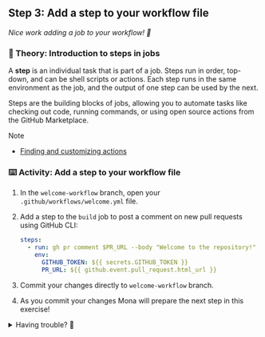 ## Step 3: Add a step to your workflow file

_Nice work adding a job to your workflow! :dancer:_

### 📖 Theory: Introduction to steps in jobs

A **step** is an individual task that is part of a job. Steps run in order, top-down, and can be shell scripts or actions. Each step runs in the same environment as the job, and the output of one step can be used by the next.

Steps are the building blocks of jobs, allowing you to automate tasks like checking out code, running commands, or using open source actions from the GitHub Marketplace.

> [!NOTE]
>
> - [Finding and customizing actions](https://docs.github.com/en/actions/writing-workflows/choosing-what-your-workflow-does/using-pre-written-building-blocks-in-your-workflow)

### ⌨️ Activity: Add a step to your workflow file

1. In the `welcome-workflow` branch, open your `.github/workflows/welcome.yml` file.
1. Add a step to the `build` job to post a comment on new pull requests using GitHub CLI:

   ```yaml
   steps:
     - run: gh pr comment $PR_URL --body "Welcome to the repository!"
       env:
         GITHUB_TOKEN: ${{ secrets.GITHUB_TOKEN }}
         PR_URL: ${{ github.event.pull_request.html_url }}
   ```

1. Commit your changes directly to `welcome-workflow` branch.
1. As you commit your changes Mona will prepare the next step in this exercise!

<details>
<summary>Having trouble? 🤷</summary><br/>

- Make sure the `steps` section is under the `welcome` job and properly indented.
- Ensure you have the correct environment variables set.

</details>
